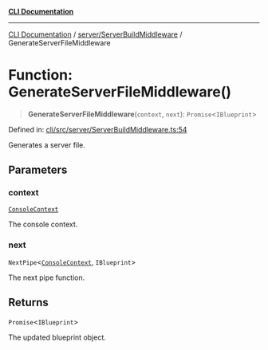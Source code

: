 [**CLI Documentation**](../../../README.md)

***

[CLI Documentation](../../../README.md) / [server/ServerBuildMiddleware](../README.md) / GenerateServerFileMiddleware

# Function: GenerateServerFileMiddleware()

> **GenerateServerFileMiddleware**(`context`, `next`): `Promise`\<`IBlueprint`\>

Defined in: [cli/src/server/ServerBuildMiddleware.ts:54](https://github.com/stonemjs/cli/blob/a8ddb59abbd77ddb2870c689c0c7e80297d24c5a/src/server/ServerBuildMiddleware.ts#L54)

Generates a server file.

## Parameters

### context

[`ConsoleContext`](../../../declarations/interfaces/ConsoleContext.md)

The console context.

### next

`NextPipe`\<[`ConsoleContext`](../../../declarations/interfaces/ConsoleContext.md), `IBlueprint`\>

The next pipe function.

## Returns

`Promise`\<`IBlueprint`\>

The updated blueprint object.
